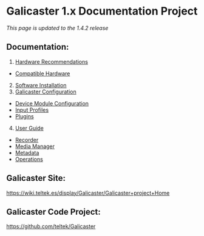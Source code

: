 Galicaster 1.x Documentation Project
==================================

*This page is updated to the 1.4.2 release*

Documentation:
--------------

1. [Hardware Recommendations](HardwareRecommendations.md)
  * [Compatible Hardware]()
2. [Software Installation](SoftwareInstallation.md)
3. [Galicaster Configuration](GalicasterConfiguration.md)
  * [Device Module Configuration](DevicesModules/DeviceModuleConfiguration.md)
  * [Input Profiles](DevicesModules/InputProfiles.md)
  * [Plugins](DevicesModules/Plugins.md)
4. [User Guide](UserGuide.md)
  * [Recorder](UserGuide/Recorder.md)
  * [Media Manager](UserGuide/MediaManager.md)
  * [Metadata](UserGuide/Metadata.md)
  * [Operations](UserGuide/Operations.md)

Galicaster Site:
------------------
https://wiki.teltek.es/display/Galicaster/Galicaster+project+Home

Galicaster Code Project:
--------------------------
https://github.com/teltek/Galicaster
